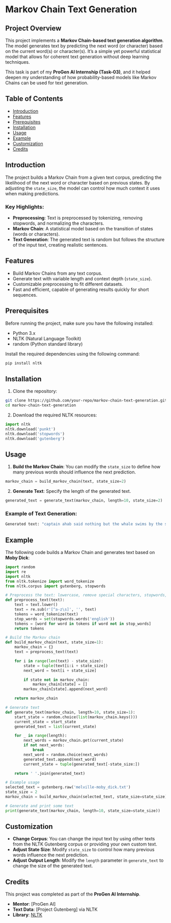
# Markov Chain Text Generation

## Project Overview

This project implements a **Markov Chain-based text generation algorithm**. The model generates text by predicting the next word (or character) based on the current word(s) or character(s). It’s a simple yet powerful statistical model that allows for coherent text generation without deep learning techniques.

This task is part of my **ProGen AI Internship (Task-03)**, and it helped deepen my understanding of how probability-based models like Markov Chains can be used for text generation.

## Table of Contents
- [Introduction](#introduction)
- [Features](#features)
- [Prerequisites](#prerequisites)
- [Installation](#installation)
- [Usage](#usage)
- [Example](#example)
- [Customization](#customization)
- [Credits](#credits)

## Introduction

The project builds a Markov Chain from a given text corpus, predicting the likelihood of the next word or character based on previous states. By adjusting the `state_size`, the model can control how much context it uses when making predictions.

### Key Highlights:
- **Preprocessing**: Text is preprocessed by tokenizing, removing stopwords, and normalizing the characters.
- **Markov Chain**: A statistical model based on the transition of states (words or characters).
- **Text Generation**: The generated text is random but follows the structure of the input text, creating realistic sentences.

## Features

- Build Markov Chains from any text corpus.
- Generate text with variable length and context depth (`state_size`).
- Customizable preprocessing to fit different datasets.
- Fast and efficient, capable of generating results quickly for short sequences.

## Prerequisites

Before running the project, make sure you have the following installed:

- Python 3.x
- NLTK (Natural Language Toolkit)
- random (Python standard library)

Install the required dependencies using the following command:

```bash
pip install nltk
```

## Installation

1. Clone the repository:

```bash
git clone https://github.com/your-repo/markov-chain-text-generation.git
cd markov-chain-text-generation
```

2. Download the required NLTK resources:

```python
import nltk
nltk.download('punkt')
nltk.download('stopwords')
nltk.download('gutenberg')
```

## Usage

1. **Build the Markov Chain**:
   You can modify the `state_size` to define how many previous words should influence the next prediction.

```python
markov_chain = build_markov_chain(text, state_size=2)
```

2. **Generate Text**:
   Specify the length of the generated text.

```python
generated_text = generate_text(markov_chain, length=10, state_size=2)
```

### Example of Text Generation:

```python
Generated text: "captain ahab said nothing but the whale swims by the ship"
```

## Example

The following code builds a Markov Chain and generates text based on **Moby Dick**:

```python
import random
import re
import nltk
from nltk.tokenize import word_tokenize
from nltk.corpus import gutenberg, stopwords

# Preprocess the text: lowercase, remove special characters, stopwords, and tokenize
def preprocess_text(text):
    text = text.lower()
    text = re.sub(r'[^a-z\s]', '', text)
    tokens = word_tokenize(text)
    stop_words = set(stopwords.words('english'))
    tokens = [word for word in tokens if word not in stop_words]
    return tokens

# Build the Markov chain
def build_markov_chain(text, state_size=1):
    markov_chain = {}
    text = preprocess_text(text)

    for i in range(len(text) - state_size):
        state = tuple(text[i:i + state_size])
        next_word = text[i + state_size]

        if state not in markov_chain:
            markov_chain[state] = []
        markov_chain[state].append(next_word)

    return markov_chain

# Generate text
def generate_text(markov_chain, length=10, state_size=1):
    start_state = random.choice(list(markov_chain.keys()))
    current_state = start_state
    generated_text = list(current_state)

    for _ in range(length):
        next_words = markov_chain.get(current_state)
        if not next_words:
            break
        next_word = random.choice(next_words)
        generated_text.append(next_word)
        current_state = tuple(generated_text[-state_size:])

    return ' '.join(generated_text)

# Example usage
selected_text = gutenberg.raw('melville-moby_dick.txt')
state_size = 2
markov_chain = build_markov_chain(selected_text, state_size=state_size)

# Generate and print some text
print(generate_text(markov_chain, length=10, state_size=state_size))
```

## Customization

- **Change Corpus**: You can change the input text by using other texts from the NLTK Gutenberg corpus or providing your own custom text.
- **Adjust State Size**: Modify `state_size` to control how many previous words influence the next prediction.
- **Adjust Output Length**: Modify the `length` parameter in `generate_text` to change the size of the generated text.

## Credits

This project was completed as part of the **ProGen AI Internship**.

- **Mentor**: [ProGen AI]
- **Text Data**: [Project Gutenberg] via NLTK
- **Library**: [NLTK](https://www.nltk.org/)

